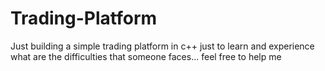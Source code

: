 # Trading-Platform
Just building a simple trading platform in c++ just to learn and experience what are the difficulties that someone faces... feel free to help me
